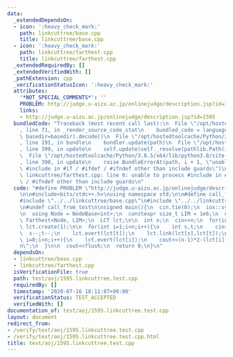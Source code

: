 ```yaml
---
data:
  _extendedDependsOn:
  - icon: ':heavy_check_mark:'
    path: linkcuttree/base.cpp
    title: linkcuttree/base.cpp
  - icon: ':heavy_check_mark:'
    path: linkcuttree/farthest.cpp
    title: linkcuttree/farthest.cpp
  _extendedRequiredBy: []
  _extendedVerifiedWith: []
  _pathExtension: cpp
  _verificationStatusIcon: ':heavy_check_mark:'
  attributes:
    '*NOT_SPECIAL_COMMENTS*': ''
    PROBLEM: http://judge.u-aizu.ac.jp/onlinejudge/description.jsp?id=1595
    links:
    - http://judge.u-aizu.ac.jp/onlinejudge/description.jsp?id=1595
  bundledCode: "Traceback (most recent call last):\n  File \"/opt/hostedtoolcache/Python/3.8.5/x64/lib/python3.8/site-packages/onlinejudge_verify/documentation/build.py\"\
    , line 71, in _render_source_code_stat\n    bundled_code = language.bundle(stat.path,\
    \ basedir=basedir).decode()\n  File \"/opt/hostedtoolcache/Python/3.8.5/x64/lib/python3.8/site-packages/onlinejudge_verify/languages/cplusplus.py\"\
    , line 191, in bundle\n    bundler.update(path)\n  File \"/opt/hostedtoolcache/Python/3.8.5/x64/lib/python3.8/site-packages/onlinejudge_verify/languages/cplusplus_bundle.py\"\
    , line 399, in update\n    self.update(self._resolve(pathlib.Path(included), included_from=path))\n\
    \  File \"/opt/hostedtoolcache/Python/3.8.5/x64/lib/python3.8/site-packages/onlinejudge_verify/languages/cplusplus_bundle.py\"\
    , line 398, in update\n    raise BundleErrorAt(path, i + 1, \"unable to process\
    \ #include in #if / #ifdef / #ifndef other than include guards\")\nonlinejudge_verify.languages.cplusplus_bundle.BundleErrorAt:\
    \ linkcuttree/farthest.cpp: line 6: unable to process #include in #if / #ifdef\
    \ / #ifndef other than include guards\n"
  code: "#define PROBLEM \"http://judge.u-aizu.ac.jp/onlinejudge/description.jsp?id=1595\"\
    \n\n#include<bits/stdc++.h>\nusing namespace std;\n\n#define call_from_test\n\
    #include \"../../linkcuttree/base.cpp\"\n#include \"../../linkcuttree/farthest.cpp\"\
    \n#undef call_from_test\n\nsigned main(){\n  cin.tie(0);\n  ios::sync_with_stdio(0);\n\
    \n  using Node = NodeBase<int>;\n  constexpr size_t LIM = 1e6;\n  using LCT =\
    \ Farthest<Node, LIM>;\n  LCT lct;\n\n  int n;\n  cin>>n;\n  for(int i=0;i<n;i++)\
    \ lct.create(1);\n\n  for(int i=1;i<n;i++){\n    int s,t;\n    cin>>s>>t;\n  \
    \  s--;t--;\n    lct.evert(lct[t]);\n    lct.link(lct[s],lct[t]);\n  }\n\n  for(int\
    \ i=0;i<n;i++){\n    lct.evert(lct[i]);\n    cout<<(n-1)*2-(lct[i]->ld)+1<<\"\\\
    n\";\n  }\n\n  cout<<flush;\n  return 0;\n}\n"
  dependsOn:
  - linkcuttree/base.cpp
  - linkcuttree/farthest.cpp
  isVerificationFile: true
  path: test/aoj/1595.linkcuttree.test.cpp
  requiredBy: []
  timestamp: '2020-07-16 18:11:07+09:00'
  verificationStatus: TEST_ACCEPTED
  verifiedWith: []
documentation_of: test/aoj/1595.linkcuttree.test.cpp
layout: document
redirect_from:
- /verify/test/aoj/1595.linkcuttree.test.cpp
- /verify/test/aoj/1595.linkcuttree.test.cpp.html
title: test/aoj/1595.linkcuttree.test.cpp
---
```

